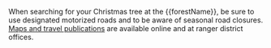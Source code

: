 When searching for your Christmas tree at the {{forestName}},
be sure to use designated motorized roads and to be aware of seasonal road closures.
[Maps and travel publications](https://www.fs.usda.gov/main/fremont-winema/maps-pubs 'Fremont-Winema 
    maps and publications')
are available online and at ranger district offices.
